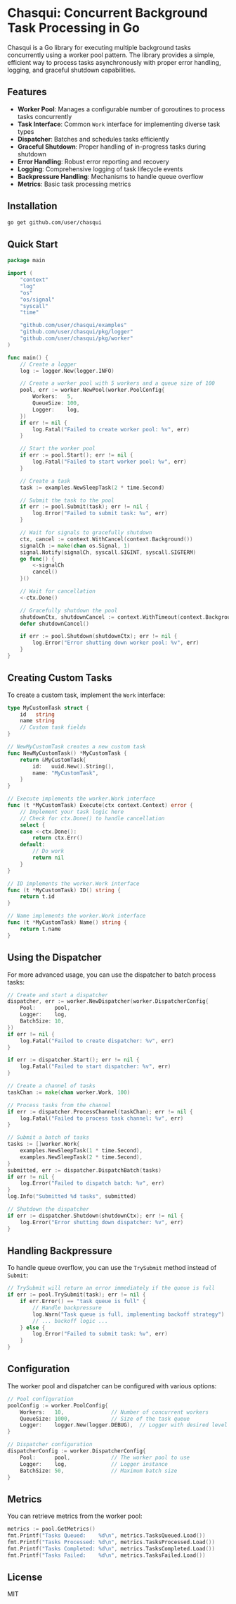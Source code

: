 # Chasqui: Concurrent Background Task Processing in Go

Chasqui is a Go library for executing multiple background tasks concurrently using a worker pool pattern. The library provides a simple, efficient way to process tasks asynchronously with proper error handling, logging, and graceful shutdown capabilities.

## Features

- **Worker Pool**: Manages a configurable number of goroutines to process tasks concurrently
- **Task Interface**: Common `Work` interface for implementing diverse task types
- **Dispatcher**: Batches and schedules tasks efficiently
- **Graceful Shutdown**: Proper handling of in-progress tasks during shutdown
- **Error Handling**: Robust error reporting and recovery
- **Logging**: Comprehensive logging of task lifecycle events
- **Backpressure Handling**: Mechanisms to handle queue overflow
- **Metrics**: Basic task processing metrics

## Installation

```bash
go get github.com/user/chasqui
```

## Quick Start

```go
package main

import (
	"context"
	"log"
	"os"
	"os/signal"
	"syscall"
	"time"

	"github.com/user/chasqui/examples"
	"github.com/user/chasqui/pkg/logger"
	"github.com/user/chasqui/pkg/worker"
)

func main() {
	// Create a logger
	log := logger.New(logger.INFO)

	// Create a worker pool with 5 workers and a queue size of 100
	pool, err := worker.NewPool(worker.PoolConfig{
		Workers:   5,
		QueueSize: 100,
		Logger:    log,
	})
	if err != nil {
		log.Fatal("Failed to create worker pool: %v", err)
	}

	// Start the worker pool
	if err := pool.Start(); err != nil {
		log.Fatal("Failed to start worker pool: %v", err)
	}

	// Create a task
	task := examples.NewSleepTask(2 * time.Second)

	// Submit the task to the pool
	if err := pool.Submit(task); err != nil {
		log.Error("Failed to submit task: %v", err)
	}

	// Wait for signals to gracefully shutdown
	ctx, cancel := context.WithCancel(context.Background())
	signalCh := make(chan os.Signal, 1)
	signal.Notify(signalCh, syscall.SIGINT, syscall.SIGTERM)
	go func() {
		<-signalCh
		cancel()
	}()

	// Wait for cancellation
	<-ctx.Done()

	// Gracefully shutdown the pool
	shutdownCtx, shutdownCancel := context.WithTimeout(context.Background(), 10*time.Second)
	defer shutdownCancel()

	if err := pool.Shutdown(shutdownCtx); err != nil {
		log.Error("Error shutting down worker pool: %v", err)
	}
}
```

## Creating Custom Tasks

To create a custom task, implement the `Work` interface:

```go
type MyCustomTask struct {
	id   string
	name string
	// Custom task fields
}

// NewMyCustomTask creates a new custom task
func NewMyCustomTask() *MyCustomTask {
	return &MyCustomTask{
		id:   uuid.New().String(),
		name: "MyCustomTask",
	}
}

// Execute implements the worker.Work interface
func (t *MyCustomTask) Execute(ctx context.Context) error {
	// Implement your task logic here
	// Check for ctx.Done() to handle cancellation
	select {
	case <-ctx.Done():
		return ctx.Err()
	default:
		// Do work
		return nil
	}
}

// ID implements the worker.Work interface
func (t *MyCustomTask) ID() string {
	return t.id
}

// Name implements the worker.Work interface
func (t *MyCustomTask) Name() string {
	return t.name
}
```

## Using the Dispatcher

For more advanced usage, you can use the dispatcher to batch process tasks:

```go
// Create and start a dispatcher
dispatcher, err := worker.NewDispatcher(worker.DispatcherConfig{
	Pool:      pool,
	Logger:    log,
	BatchSize: 10,
})
if err != nil {
	log.Fatal("Failed to create dispatcher: %v", err)
}

if err := dispatcher.Start(); err != nil {
	log.Fatal("Failed to start dispatcher: %v", err)
}

// Create a channel of tasks
taskChan := make(chan worker.Work, 100)

// Process tasks from the channel
if err := dispatcher.ProcessChannel(taskChan); err != nil {
	log.Fatal("Failed to process task channel: %v", err)
}

// Submit a batch of tasks
tasks := []worker.Work{
	examples.NewSleepTask(1 * time.Second),
	examples.NewSleepTask(2 * time.Second),
}
submitted, err := dispatcher.DispatchBatch(tasks)
if err != nil {
	log.Error("Failed to dispatch batch: %v", err)
}
log.Info("Submitted %d tasks", submitted)

// Shutdown the dispatcher
if err := dispatcher.Shutdown(shutdownCtx); err != nil {
	log.Error("Error shutting down dispatcher: %v", err)
}
```

## Handling Backpressure

To handle queue overflow, you can use the `TrySubmit` method instead of `Submit`:

```go
// TrySubmit will return an error immediately if the queue is full
if err := pool.TrySubmit(task); err != nil {
	if err.Error() == "task queue is full" {
		// Handle backpressure
		log.Warn("Task queue is full, implementing backoff strategy")
		// ... backoff logic ...
	} else {
		log.Error("Failed to submit task: %v", err)
	}
}
```

## Configuration

The worker pool and dispatcher can be configured with various options:

```go
// Pool configuration
poolConfig := worker.PoolConfig{
	Workers:   10,               // Number of concurrent workers
	QueueSize: 1000,             // Size of the task queue
	Logger:    logger.New(logger.DEBUG),  // Logger with desired level
}

// Dispatcher configuration
dispatcherConfig := worker.DispatcherConfig{
	Pool:      pool,             // The worker pool to use
	Logger:    log,              // Logger instance
	BatchSize: 50,               // Maximum batch size
}
```

## Metrics

You can retrieve metrics from the worker pool:

```go
metrics := pool.GetMetrics()
fmt.Printf("Tasks Queued:    %d\n", metrics.TasksQueued.Load())
fmt.Printf("Tasks Processed: %d\n", metrics.TasksProcessed.Load())
fmt.Printf("Tasks Completed: %d\n", metrics.TasksCompleted.Load())
fmt.Printf("Tasks Failed:    %d\n", metrics.TasksFailed.Load())
```

## License

MIT 